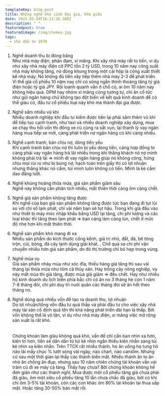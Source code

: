 ```yaml
---
templateKey: blog-post
title: Những nghề khó sinh đại gia, khó giàu
date: 2021-02-19T16:13:26.386Z
description: " "
featuredpost: true
featuredimage: /img/chemex.jpg
tags:
  - nhà đầu tư 1970
---
```

1. Nghề doanh thu bị đóng băng\
Như nhà máy điện, phân đạm, xi măng. Khi xây nhà máy rất to tiền, ví dụ như xây nhà máy điện cỡ PPC tốn 2 tỷ USD, trong 10 năm nay công suất nhà máy không tăng, nó đóng khung trong một cái hộp là công xuất thiết kế nhà máy. Nó không đủ tiền xây tiếp thêm nhà máy 2-3 để phát triển. Vì thế giá cổ phiếu 10 năm nay chỉ có sóng ngắn thỉnh thoảng tăng tý giá điện hoặc tỷ giá JPY. Rồi loanh quanh vẫn ở chỗ cũ, ai ôm 10 năm nay không hiệu quả. DPM hay nhóm xi măng cũng tương tự, chỉ ăn cổ tức như gửi ngân hàng chứ không tạo đột biến về kết quả kinh doanh để có thể giàu có, đầu tư cổ phiếu loại này khó mà thành đại gia được.



2. Nghề sắm nhiều vũ khí\
Nhiều doanh nghiệp khi đầu tư kiếm được tiền lại phải sắm thêm vũ khí để tiếp tục cạnh tranh, như taxi và nhiều doanh nghiệp xây dựng, mua xe chạy thu hồi vốn thì đống xe cũ cũng ra sắt vụn, lại thanh lý vay ngân hàng mua tiếp xe mới, càng phát triển nợ ngân hàng có khi càng nhiều.

3. Nghề cạnh tranh, bán chịu nợ, dòng tiền yếu\
Khi cạnh tranh bán chịu nợ thì luôn bị yếu dòng tiền, càng hợp đồng to càng phải vay ngân hàng trả lãi nhiều trong khi thằng khách nó nợ mình không phải trả lãi => mình đi vay ngân hàng giúp nó không công, hứng chịu mọi rủi ro như bị bùng nợ, hạch toán trên giấy thì có lợi nhuận nhưng thằng khác nó cầm, túi mình luôn không có tiền. Mình là kẻ cầm dao đằng lưỡi.

4. Nghề khủng hoảng thừa mứa, giá sản phẩm giảm sâu\
Nghề này không cần phân tích nhiều, mất thiên thời càng ôm càng chết.

5. Nghề giá sản phẩm không tăng được\
Khi nghề của bạn giá sản phẩm không tăng được tức bạn đang đi tụt lùi so với chỉ số lạm phát, chỉ vài năm bạn sẽ tụt hậu. Trong khi giá đầu vào như thiết bị máy móc nhập khẩu bằng USD lại tăng, chi phí lương và các loại khác thì tăng theo lạm phát => bạn càng làm càng lún, chết ở mức độ nhẹ hơn khi mất thiên thời.

6. Nghề sản phẩm khó mang đi xa\
Nhiều sản phẩm do kích thước cồng kềnh, giá trị nhỏ, đất, đá, bê tông trộn, củi, bông, đá cây lạnh dùng giải khát... Chở quá xa chi phí vận chuyển nhiều hơn giá sản phẩm, do đó thị trường chỉ bó hẹp trong vùng.

7. Nghề mùa vụ\
Giá sản phẩm nhảy múa như xóc đĩa, thiếu hàng giá tăng thì sau vài tháng lại thừa mứa như tôm cá thủy sản. Hay trồng cây nông nghiệp, vụ này mất mùa thì giá tăng, được mùa giá giảm => đều chết. Hay như nhiều hộ kinh doanh du lịch biển phía bắc chỉ có ăn no 3 tháng hè còn 1 năm 7-8 tháng đói, chi phí duy trì nuôi quân các tháng đói sẽ ăn hết theo tháng no.

8. Nghề dùng quá nhiều vốn để tạo ra doanh thu, lợi nhuận\
Do lợi nhuận/tổng vốn đầu tư quá thấp và phải đầu tư cho việc xây nhà máy tài sản cố định quá lớn thì khả năng phát triển dài hạn là thấp. Bởi vốn không thể là vô tận, ví dụ như nhà máy điện, xi măng việc mở rộng sản xuất là rất khó.\
\
\
Chứng khoán làm giàu không quá khó, vấn đề chỉ cần bạn nhìn xa hơn, kiên trì hơn, tiền sẽ dần dần từ túi kẻ nhìn ngắn thiếu kiên nhẫn sang túi kẻ nhìn xa kiên nhẫn. Trên TTCK rất nhiều thánh, họ ăn uống họ tung hô nào lãi mấy chục % lướt sóng vài ngày, nào chart, nào canslim. Nhưng cứ sau một thời gian lại thấy các thánh biến mất. Nhiều thánh ăn to ăn nhỏ ăn chồng ăn đụp, nhưng sau 10 năm chiên chứng tài khoản vẫn vài trăm củ đi xe máy cà tàng. Thấy hay chưa? Bởi chứng khoán không hề đơn giản như các thánh nghĩ. Mua được một cổ phiếu tăng giá chưa phải đã giàu, ôm một siêu cổ phiếu tăng 10 lần chưa chắc đã giàu, bởi có khi chỉ ôm 3-5% tài khoản, còn các con khác ôm 80% tài khoản lại thua sấp mặt. Hoặc tăng 30-50% bán mất rồi.